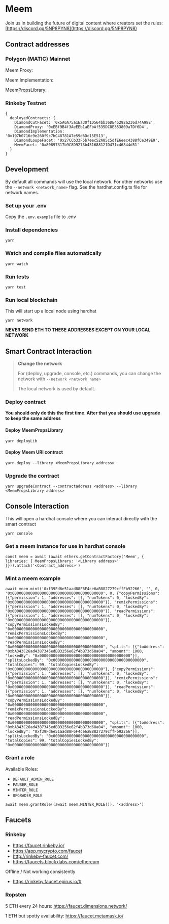 # Meem

Join us in building the future of digital content where creators set the rules: [https://discord.gg/5NP8PYN8](https://discord.gg/5NP8PYN8)

## Contract addresses

### Polygon (MATIC) Mainnet

Meem Proxy: [](https://polygonscan.com/address/)

Meem Implementation: [](https://polygonscan.com/address/)

MeemPropsLibrary: [](https://polygonscan.com/address/)


### Rinkeby Testnet

```
{
  deployedContracts: {
    DiamondCutFacet: '0x5A6A75a1Ea30f1D564bb36DE45292a236d74A98E',
    DiamondProxy: '0xEBf9B4f3AeEEb1aEFbAf535DC8E353809a7Df6D4',
    DiamondImplementation: '0x197b0716c9e260f9c7bC48781A7e59d6Dc15E513',
    DiamondLoupeFacet: '0x27CCb33F5b7eec52A85c5dfE6eec4388fCe349E9',
    MeemFacet: '0x80897317b9C8D9273b451688121D471c46844d51'
  }
}
```

## Development

By default all commands will use the local network. For other networks use the ```--network <network_name>``` flag. See the hardhat.config.ts file for network names.

### Set up your .env

Copy the `.env.example` file to .env

### Install dependencies

```yarn```

### Watch and compile files automatically

```yarn watch```

### Run tests

```yarn test```

### Run local blockchain

This will start up a local node using hardhat

```yarn network```

**NEVER SEND ETH TO THESE ADDRESSES EXCEPT ON YOUR LOCAL NETWORK**

## Smart Contract Interaction

> **Change the network**
>
> For (deploy, upgrade, console, etc.) commands, you can change the network with `--network <network name>`
>
> The local network is used by default.

### Deploy contract

**You should only do this the first time. After that you should use upgrade to keep the same address**

#### Deploy MeemPropsLibrary

```yarn deployLib```

#### Deploy Meem URI contract

```yarn deploy --library <MeemPropsLibrary address>```

### Upgrade the contract

```yarn upgradeContract --contractaddress <address> --library <MeemPropsLibrary address>```

## Console Interaction

This will open a hardhat console where you can interact directly with the smart contract

```yarn console```

### Get a meem instance for use in hardhat console

```
const meem = await (await ethers.getContractFactory('Meem', { libraries: { MeemPropsLibrary: '<Library address>' }})).attach('<Contract_address>')
```

### Mint a meem example

```
await meem.mint('0xf39Fd6e51aad88F6F4ce6aB8827279cffFb92266', '', 0, '0x0000000000000000000000000000000000000000', 0, {"copyPermissions": [{"permission": 1, "addresses": [], "numTokens": 0, "lockedBy": "0x0000000000000000000000000000000000000000"}], "remixPermissions": [{"permission": 1, "addresses": [], "numTokens": 0, "lockedBy": "0x0000000000000000000000000000000000000000"}], "readPermissions": [{"permission": 1, "addresses": [], "numTokens": 0, "lockedBy": "0x0000000000000000000000000000000000000000"}], "copyPermissionsLockedBy": "0x0000000000000000000000000000000000000000", "remixPermissionsLockedBy": "0x0000000000000000000000000000000000000000", "readPermissionsLockedBy": "0x0000000000000000000000000000000000000000", "splits": [{"toAddress": "0xbA343C26ad4387345edBB3256e62f4bB73d68a04", "amount": 1000, "lockedBy": "0x0000000000000000000000000000000000000000"}], "splitsLockedBy": "0x0000000000000000000000000000000000000000", "totalCopies": 99, "totalCopiesLockedBy": "0x0000000000000000000000000000000000000000"}, {"copyPermissions": [{"permission": 1, "addresses": [], "numTokens": 0, "lockedBy": "0x0000000000000000000000000000000000000000"}], "remixPermissions": [{"permission": 1, "addresses": [], "numTokens": 0, "lockedBy": "0x0000000000000000000000000000000000000000"}], "readPermissions": [{"permission": 1, "addresses": [], "numTokens": 0, "lockedBy": "0x0000000000000000000000000000000000000000"}], "copyPermissionsLockedBy": "0x0000000000000000000000000000000000000000", "remixPermissionsLockedBy": "0x0000000000000000000000000000000000000000", "readPermissionsLockedBy": "0x0000000000000000000000000000000000000000", "splits": [{"toAddress": "0xbA343C26ad4387345edBB3256e62f4bB73d68a04", "amount": 1000, "lockedBy": "0xf39Fd6e51aad88F6F4ce6aB8827279cffFb92266"}], "splitsLockedBy": "0x0000000000000000000000000000000000000000", "totalCopies": 99, "totalCopiesLockedBy": "0x0000000000000000000000000000000000000000"})
```

### Grant a role

Available Roles:

* `DEFAULT_ADMIN_ROLE`
* `PAUSER_ROLE`
* `MINTER_ROLE`
* `UPGRADER_ROLE`

```
await meem.grantRole((await meem.MINTER_ROLE()), '<address>')
```

## Faucets

### Rinkeby

* https://faucet.rinkeby.io/
* https://app.mycrypto.com/faucet
* http://rinkeby-faucet.com/
* https://faucets.blockxlabs.com/ethereum

Offline / Not working consistently
* https://rinkeby.faucet.epirus.io/#


### Ropsten

5 ETH every 24 hours: https://faucet.dimensions.network/

1 ETH but spotty availability: https://faucet.metamask.io/